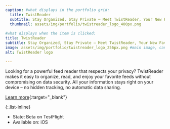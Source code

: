 ```yaml
---
caption: #what displays in the portfolio grid:
  title: TwistReader
  subtitle: Stay Organized, Stay Private – Meet TwistReader, Your New Favorite Feed Reader!
  thumbnail: assets/img/portfolio/twistreader_logo_400px.png
  
#what displays when the item is clicked:
title: TwistReader
subtitle: Stay Organized, Stay Private – Meet TwistReader, Your New Favorite Feed Reader!
image: assets/img/portfolio/twistreader_logo_256px.png #main image, can be a link or a file in assets/img/portfolio
alt: TwistReader logo

---
```

Looking for a powerful feed reader that respects your privacy? TwistReader makes it easy to organize, read, and enjoy your favorite feeds without compromising on data security. All your information stays right on your device – no hidden tracking, no automatic data sharing. 

[Learn more](https://msiccdev.github.io/TwistReader/){:target="_blank"}

{:.list-inline} 
- State: Beta on TestFlight
- Available on: iOS

